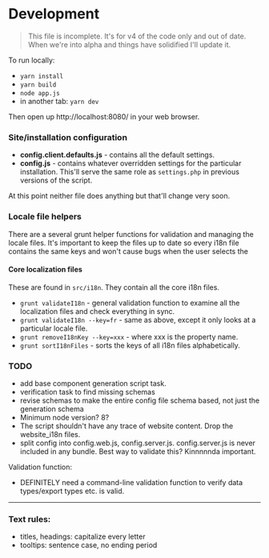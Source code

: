 # Development

> This file is incomplete. It's for v4 of the code only and out of date. When we're into alpha and things have solidified
I'll update it. 

To run locally:

- `yarn install`
- `yarn build`
- `node app.js`
- in another tab: `yarn dev`

Then open up http://localhost:8080/ in your web browser.


### Site/installation configuration

- **config.client.defaults.js** - contains all the default settings. 
- **config.js** - contains whatever overridden settings for the particular installation. This'll serve the 
same role as `settings.php` in previous versions of the script. 

At this point neither file does anything but that'll change very soon. 


### Locale file helpers

There are a several grunt helper functions for validation and managing the locale files. It's important to keep the files
up to date so every i18n file contains the same keys and won't cause bugs when the user selects the 

#### Core localization files

These are found in `src/i18n`. They contain all the core i18n files.

- `grunt validateI18n` - general validation function to examine all the localization files and check everything in sync.
- `grunt validateI18n --key=fr` - same as above, except it only looks at a particular locale file.
- `grunt removeI18nKey --key=xxx` - where xxx is the property name.
- `grunt sortI18nFiles` - sorts the keys of all i18n files alphabetically.


### TODO

- add base component generation script task.
- verification task to find missing schemas
- revise schemas to make the entire config file schema based, not just the generation schema
- Minimum node version? 8?
- The script shouldn't have any trace of website content. Drop the website_i18n files.
- split config into config.web.js, config.server.js. config.server.js is never included in any bundle. Best way to 
validate this? Kinnnnnda important.


Validation function: 

- DEFINITELY need a command-line validation function to verify data types/export types etc. is valid. 

---------------------------

### Text rules:

- titles, headings: capitalize every letter
- tooltips: sentence case, no ending period
